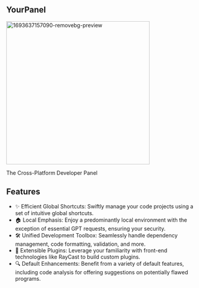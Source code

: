 ## YourPanel

<img width="380" alt="1693637157090-removebg-preview" src="https://github.com/yourpanel/core/assets/35763284/401e2a80-6626-420f-b32f-da326c0d7540">

The Cross-Platform Developer Panel
## Features

- ✨ Efficient Global Shortcuts: Swiftly manage your code projects using a set of intuitive global shortcuts.
- 🏠 Local Emphasis: Enjoy a predominantly local environment with the exception of essential GPT requests, ensuring your security.
- 🛠️ Unified Development Toolbox: Seamlessly handle dependency management, code formatting, validation, and more.
- 🔌 Extensible Plugins: Leverage your familiarity with front-end technologies like RayCast to build custom plugins.
- 🔍 Default Enhancements: Benefit from a variety of default features, including code analysis for offering suggestions on potentially flawed programs. 
